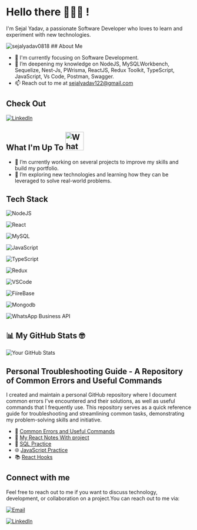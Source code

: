 #  Hello there 👩🏻‍💻 !

I'm Sejal Yadav, a passionate Software Developer who loves to learn and experiment with new technologies.


  <img src="https://komarev.com/ghpvc/?username=sejalyadav0818&label=Profile%20views&color=0e75b6&style=flat" alt="sejalyadav0818" /> 
## About Me

- 🎯 I'm currently focusing on Software Development.
- 🧠 I’m deepening my knowledge on NodeJS, MySQLWorkbench, Sequelize, Nest-Js, PWrisma, ReactJS, Redux Toolkit, TypeScript, JavaScript, Vs Code, Postman, Swagger.
- 📫 Reach out to me at sejalyadav122@gmail.com

## Check Out 
[![LinkedIn](https://img.icons8.com/fluent/48/000000/linkedin.png "LinkedIn")](https://www.linkedin.com/in/sejal-y-80988b1bb/)

## What I'm Up To <img src="https://media.giphy.com/media/WUlplcMpOCEmTGBtBW/giphy.gif" alt="What I'm Up To" width="50"/>
- 🔭 I’m currently working on several projects to improve my skills and build my portfolio.
- 🌱 I’m exploring new technologies and learning how they can be leveraged to solve real-world problems.

## Tech Stack

![NodeJS](https://img.icons8.com/color/48/000000/nodejs.png "NodeJS")  

![React](https://img.icons8.com/color/48/000000/react-native.png "React") 

![MySQL](https://img.icons8.com/color/48/000000/mysql-logo.png "MySQL") 

![JavaScript](https://img.icons8.com/color/48/000000/javascript.png "JavaScript") 

![TypeScript](https://img.icons8.com/color/48/000000/typescript.png "TypeScript") 

![Redux](https://img.icons8.com/color/48/000000/redux.png "Redux") 

![VSCode](https://img.icons8.com/color/48/000000/visual-studio-code-2019.png "VSCode")

![FiireBase](https://img.icons8.com/color/48/000000/firebase.png "firebase")

![Mongodb](https://img.icons8.com/color/48/000000/mongodb.png "mongodb")

![WhatsApp Business API](https://img.icons8.com/color/48/meta)


## 📊 My GitHub Stats 🤓
![Your GitHub Stats](https://github-readme-stats.vercel.app/api?username=sejalyadav0818&show_icons=true&hide=issues&hide_title=true)


## Personal Troubleshooting Guide - A Repository of Common Errors and Useful Commands

I created and maintain a personal GitHub repository where I document common errors I've encountered and their solutions, as well as useful commands that I frequently use. This repository serves as a quick reference guide for troubleshooting and streamlining common tasks, demonstrating my problem-solving skills and initiative.

- 📝 [Common Errors and Useful Commands](https://github.com/sejalyadav0818/notes)
- 📝 [My React Notes With project ](https://www.linkedin.com/posts/activity-7119326543914369024-45Pb?utm_source=share&utm_medium=member_desktop)
- 💾 [SQL Practice](https://github.com/sejalyadav0818/SQL-practice)
- 🌐 [JavaScript Practice](https://github.com/sejalyadav0818/JS-practice)
- 📚 [React Hooks](https://github.com/sejalyadav0818/React-Hooks)

## Connect with me

Feel free to reach out to me if you want to discuss technology, development, or collaboration on a project.You can reach out to me via:

[![Email](https://img.icons8.com/fluent/48/000000/email.png "Email")](mailto:sejalyadav122@example.com)

[![LinkedIn](https://img.icons8.com/fluent/48/000000/linkedin.png "LinkedIn")](https://www.linkedin.com/in/sejal-y-80988b1bb/)

